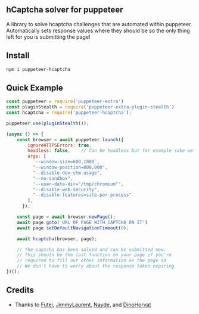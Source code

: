 ## hCaptcha solver for puppeteer

A library to solve hcaptcha challenges that are automated within puppeteer. Automatically sets response values where they should be so the only thing left for you is submitting the page!

## Install

```bash
npm i puppeteer-hcaptcha
```

## Quick Example

```js
const puppeteer = require('puppeteer-extra')
const pluginStealth = require('puppeteer-extra-plugin-stealth')
const hcaptcha = require('puppeteer-hcaptcha');

puppeteer.use(pluginStealth());

(async () => {
    const browser = await puppeteer.launch({
        ignoreHTTPSErrors: true,
        headless: false,    // Can be headless but for example sake we want to show the browser
        args: [
          `--window-size=600,1000`,
          "--window-position=000,000",
          "--disable-dev-shm-usage",
          "--no-sandbox",
          '--user-data-dir="/tmp/chromium"',
          "--disable-web-security",
          "--disable-features=site-per-process"
        ],
      });

    const page = await browser.newPage();
    await page.goto('URL OF PAGE WITH CAPTCHA ON IT')
    await page.setDefaultNavigationTimeout(0);

    await hcaptcha(browser, page);

    // The captcha has been solved and can be submitted now.
    // This should be the last function on your page if you're
    // required to fill out other information on the page so 
    // We don't have to worry about the response token expiring
})();
```

## Credits

- Thanks to [Futei](https://github.com/Futei/SineCaptcha), [JimmyLaurent](https://github.com/JimmyLaurent/hcaptcha-solver/), [Nayde](https://github.com/nayde-fr), and [DinoHorvat](https://github.com/dinohorvat)